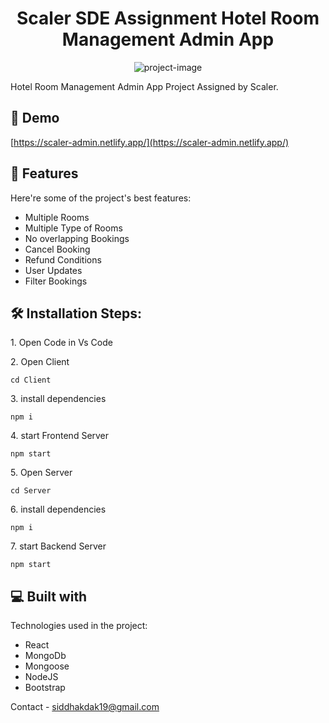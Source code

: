<h1 align="center" id="title">Scaler SDE Assignment Hotel Room Management Admin App</h1>

<p align="center"><img src="https://socialify.git.ci/siddhakdak/Scaler-SDE-Assignment/image?font=Inter&amp;language=1&amp;name=1&amp;owner=1&amp;stargazers=1&amp;theme=Light" alt="project-image"></p>

<p id="description">Hotel Room Management Admin App Project Assigned by Scaler.</p>

<h2>🚀 Demo</h2>

[https://scaler-admin.netlify.app/](https://scaler-admin.netlify.app/)

  
<h2>🧐 Features</h2>

Here're some of the project's best features:

*   Multiple Rooms 
*   Multiple Type of Rooms
*   No overlapping Bookings
*   Cancel Booking
*   Refund Conditions
*   User Updates
*   Filter Bookings

<h2>🛠️ Installation Steps:</h2>

<p>1. Open Code in Vs Code</p>

<p>2. Open Client</p>

```
cd Client
```

<p>3. install dependencies</p>

```
npm i
```

<p>4. start Frontend Server</p>

```
npm start
```

<p>5. Open Server</p>

```
cd Server
```

<p>6. install dependencies</p>

```
npm i
```

<p>7. start Backend Server</p>

```
npm start
```

  
  
<h2>💻 Built with</h2>

Technologies used in the project:

*   React
*   MongoDb
*   Mongoose
*   NodeJS
*   Bootstrap

Contact - siddhakdak19@gmail.com
